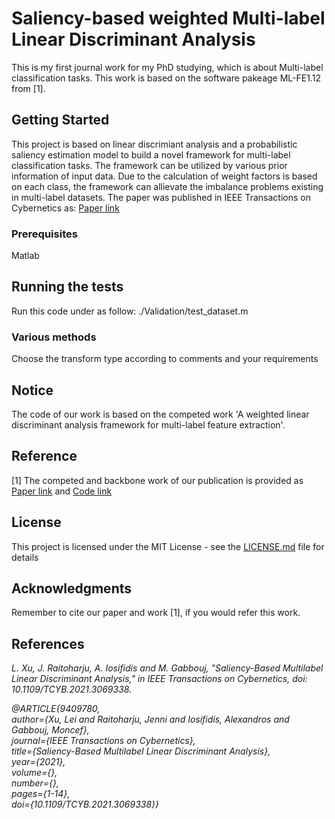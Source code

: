# Saliency-based weighted Multi-label Linear Discriminant Analysis

This is my first journal work for my PhD studying, which is about Multi-label classification tasks. This work is based on the software pakeage ML-FE1.12 from [1]. 

## Getting Started
This project is based on linear discrimiant analysis and a probabilistic saliency estimation model to build a novel framework for multi-label classification tasks. The framework can be utilized by various prior information of input data. Due to the calculation of weight factors is based on each class, the framework can allievate the imbalance problems existing in multi-label datasets. 
The paper was published in IEEE Transactions on Cybernetics as: [Paper link](https://ieeexplore.ieee.org/abstract/document/9409780)


### Prerequisites
Matlab

## Running the tests
Run this code under as follow:
./Validation/test_dataset.m


### Various methods
Choose the transform type according to comments and your requirements


## Notice
The code of our work is based on the competed work 'A weighted linear discriminant analysis framework for multi-label feature extraction'.

## Reference
[1] The competed and backbone work of our publication is provided as [Paper link](https://www.sciencedirect.com/science/article/abs/pii/S0925231217308159) and
[Code link](http://ceai.njnu.edu.cn/Lab/LABIC/LABIC_Software.html)

## License

This project is licensed under the MIT License - see the [LICENSE.md](LICENSE.md) file for details

## Acknowledgments

Remember to cite our paper and work [1], if you would refer this work.

## References
<cite>L. Xu, J. Raitoharju, A. Iosifidis and M. Gabbouj, "Saliency-Based Multilabel Linear Discriminant Analysis," in IEEE Transactions on Cybernetics, doi: 10.1109/TCYB.2021.3069338.</cite>

<cite>@ARTICLE{9409780,<br>
  author={Xu, Lei and Raitoharju, Jenni and Iosifidis, Alexandros and Gabbouj, Moncef},<br>
  journal={IEEE Transactions on Cybernetics}, <br>
  title={Saliency-Based Multilabel Linear Discriminant Analysis}, <br>
  year={2021},<br>
  volume={},<br>
  number={},<br>
  pages={1-14},<br>
  doi={10.1109/TCYB.2021.3069338}}</cite>
